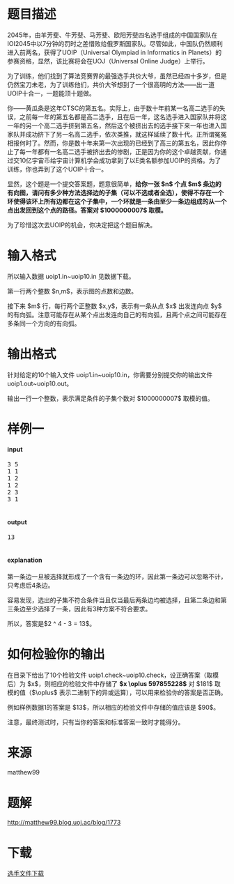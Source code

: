 # 题目描述

<p>2045年，由羊芳斐、牛芳斐、马芳斐、欧阳芳斐四名选手组成的中国国家队在IOI2045中以7分钟的罚时之差惜败给俄罗斯国家队。尽管如此，中国队仍然顺利进入前两名，获得了UOIP（Universal Olympiad in Informatics in Planets）的参赛资格，显然，该比赛将会在UOJ（Universal Online Judge）上举行。</p>
<p>为了训练，他们找到了算法竞赛界的最强选手共价大爷，虽然已经四十多岁，但是仍然宝刀未老，为了训练他们，共价大爷想到了一个很高明的方法——出一道UOIP十合一，一题能顶十题做。</p>
<p>你——黄瓜条是这年CTSC的第五名。实际上，由于数十年前某一名高二选手的失误，之前每一年的第五名都是高二选手，且在后一年，这名选手进入国家队并将这一年的另一个高二选手挤到第五名，然后这个被挤出去的选手接下来一年也进入国家队并成功挤下了另一名高二选手，依次类推，就这样延续了数十代。正所谓冤冤相报何时了。然而，你是数十年来第一次出现的已经到了高三的第五名，因此你停止了每一年都有一名高二选手被挤出去的惨剧，正是因为你的这个卓越贡献，你通过交10亿宇宙币给宇宙计算机学会成功拿到了以E类名额参加UOIP的资格。为了训练，你也弄到了这个UOIP十合一。</p>
<p>显然，这个题是一个提交答案题，题意很简单，<strong>给你一张 $n$ 个点 $m$ 条边的有向图，请问有多少种方法选择边的子集（可以不选或者全选），使得不存在一个环使得该环上所有边都在这个子集中，一个环就是一条由至少一条边组成的从一个点出发回到这个点的路径。答案对 $1000000007$ 取模。</strong></p>
<p>为了珍惜这次去UOIP的机会，你决定把这个题目解决。</p>

# 输入格式


<p>所以输入数据 uoip1.in~uoip10.in 见数据下载。</p>
<p>第一行两个整数 $n,m$，表示图的点数和边数。</p>
<p>接下来 $m$ 行，每行两个正整数 $x,y$，表示有一条从点 $x$ 出发连向点 $y$ 的有向弧。注意可能存在从某个点出发连向自己的有向弧，且两个点之间可能存在多条同一个方向的有向弧。</p>

# 输出格式


<p>针对给定的10个输入文件 uoip1.in~uoip10.in，你需要分别提交你的输出文件 uoip1.out~uoip10.out。</p>
<p>输出一行一个整数，表示满足条件的子集个数对 $1000000007$ 取模的值。</p>

# 样例一


<h4>input</h4>
<pre>3 5
1 1
1 2
1 2
2 3
3 1

</pre>

<h4>output</h4>
<pre>13

</pre>

<h4>explanation</h4>
<p>第一条边一旦被选择就形成了一个含有一条边的环，因此第一条边可以忽略不计，只考虑后4条边。</p>
<p>容易发现，选出的子集不符合条件当且仅当最后两条边均被选择，且第二条边和第三条边至少选择了一条，因此有3种方案不符合要求。</p>
<p>所以，答案是$2 ^ 4 - 3 = 13$。</p>

# 如何检验你的输出


<p>在目录下给出了10个检验文件 uoip1.check~uoip10.check，设正确答案（取模后）为 $x$，则相应的检验文件中存储了 <strong>$x \oplus 597855228$</strong> 对 $181$ 取模的值（$\oplus$ 表示二进制下的异或运算），可以用来检验你的答案是否正确。</p>
<p>例如样例数据1的答案是 $13$，所以相应的检验文件中存储的值应该是 $90$。</p>
<p>注意，最终测试时，只有当你的答案和标准答案一致时才能得分。</p>

# 来源


<p>matthew99</p>

# 题解


<p><a href="http://matthew99.blog.uoj.ac/blog/1773">http://matthew99.blog.uoj.ac/blog/1773</a></p>

# 下载


<p><a href="/download.php?type=problem&amp;id=208">选手文件下载</a></p>
